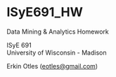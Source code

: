 ISyE691_HW
==========

Data Mining &amp; Analytics Homework

ISyE 691  
University of Wisconsin - Madison  
 
Erkin Otles (eotles@gmail.com)

